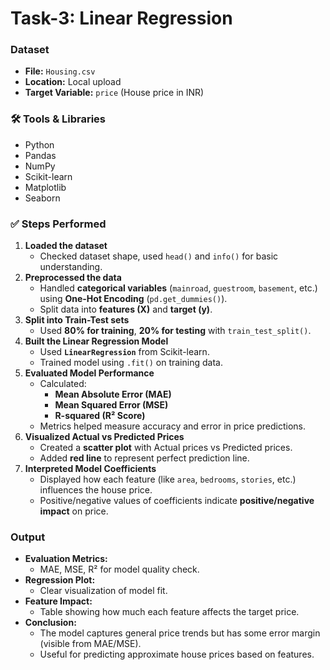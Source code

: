 # **Task-3: Linear Regression**

### **Dataset**

* **File:** `Housing.csv`
* **Location:** Local upload
* **Target Variable:** `price` (House price in INR)

### 🛠️ **Tools & Libraries**

* Python
* Pandas
* NumPy
* Scikit-learn
* Matplotlib
* Seaborn

### ✅ **Steps Performed**

1. **Loaded the dataset**
   * Checked dataset shape, used `head()` and `info()` for basic understanding.
2. **Preprocessed the data**
   * Handled **categorical variables** (`mainroad`, `guestroom`, `basement`, etc.) using **One-Hot Encoding** (`pd.get_dummies()`).
   * Split data into **features (X)** and **target (y)**.
3. **Split into Train-Test sets**
   * Used **80% for training**, **20% for testing** with `train_test_split()`.
4. **Built the Linear Regression Model**
   * Used **`LinearRegression`** from Scikit-learn.
   * Trained model using `.fit()` on training data.
5. **Evaluated Model Performance**
   * Calculated:
     * **Mean Absolute Error (MAE)**
     * **Mean Squared Error (MSE)**
     * **R-squared (R² Score)**
   * Metrics helped measure accuracy and error in price predictions.
6. **Visualized Actual vs Predicted Prices**
   * Created a **scatter plot** with Actual prices vs Predicted prices.
   * Added **red line** to represent perfect prediction line.
7. **Interpreted Model Coefficients**
   * Displayed how each feature (like `area`, `bedrooms`, `stories`, etc.) influences the house price.
   * Positive/negative values of coefficients indicate **positive/negative impact** on price.

### **Output**

* **Evaluation Metrics:**
  * MAE, MSE, R² for model quality check.
* **Regression Plot:**
  * Clear visualization of model fit.
* **Feature Impact:**
  * Table showing how much each feature affects the target price.
* **Conclusion:**
  * The model captures general price trends but has some error margin (visible from MAE/MSE).
  * Useful for predicting approximate house prices based on features.
